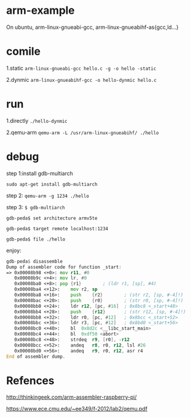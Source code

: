 # arm-example

On ubuntu, arm-linux-gnueabi-gcc, arm-linux-gnueabihf-as{gcc,ld...}

# comile
1.static
`arm-linux-gnueabi-gcc hello.c -g -o hello -static`

2.dynmic
`arm-linux-gnueabihf-gcc -o hello-dynmic hello.c`

# run
1.directly
`./hello-dynmic`

2.qemu-arm
`qemu-arm -L /usr/arm-linux-gnueabihf/ ./hello`

# debug
step 1:install gdb-multiarch

`sudo apt-get install gdb-multiarch`

step 2:
`qemu-arm -g 1234 ./hello`

step 3:
`$ gdb-multiarch`

`gdb-peda$ set architecture armv5te`

`gdb-peda$ target remote localhost:1234`

`gdb-peda$ file ./hello`

enjoy:
```asm
gdb-peda$ disassemble 
Dump of assembler code for function _start:
=> 0x00008b98 <+0>:	mov	r11, #0
   0x00008b9c <+4>:	mov	lr, #0
   0x00008ba0 <+8>:	pop	{r1}		; (ldr r1, [sp], #4)
   0x00008ba4 <+12>:	mov	r2, sp
   0x00008ba8 <+16>:	push	{r2}		; (str r2, [sp, #-4]!)
   0x00008bac <+20>:	push	{r0}		; (str r0, [sp, #-4]!)
   0x00008bb0 <+24>:	ldr	r12, [pc, #16]	; 0x8bc8 <_start+48>
   0x00008bb4 <+28>:	push	{r12}		; (str r12, [sp, #-4]!)
   0x00008bb8 <+32>:	ldr	r0, [pc, #12]	; 0x8bcc <_start+52>
   0x00008bbc <+36>:	ldr	r3, [pc, #12]	; 0x8bd0 <_start+56>
   0x00008bc0 <+40>:	bl	0x8d2c <__libc_start_main>
   0x00008bc4 <+44>:	bl	0xdf50 <abort>
   0x00008bc8 <+48>:	strdeq	r9, [r0], -r12
   0x00008bcc <+52>:	andeq	r8, r0, r12, lsl #26
   0x00008bd0 <+56>:	andeq	r9, r0, r12, asr r4
End of assembler dump.
```

# Refences
http://thinkingeek.com/arm-assembler-raspberry-pi/

https://www.ece.cmu.edu/~ee349/f-2012/lab2/qemu.pdf

